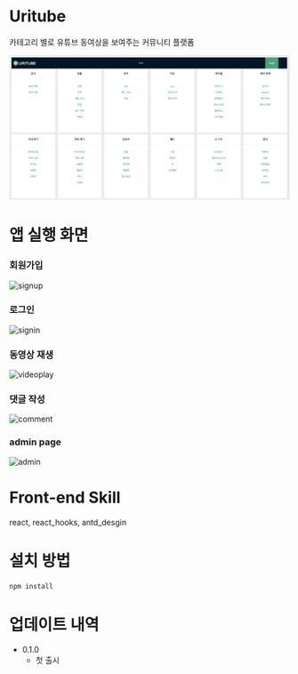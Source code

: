 # Uritube
카테고리 별로 유튜브 동여상을 보여주는 커뮤니티 플랫폼

![](./Uritube.png)

# 앱 실행 화면

### 회원가입
![signup](https://media.giphy.com/media/j3PJQ9dQdb0eP08bEw/giphy.gif)

### 로그인 
![signin](https://giphy.com/gifs/XZrsvJDWtz0MiPRdVG)

### 동영상 재생
![videoplay](https://giphy.com/gifs/mG7KmYXeWwH6iH2F5X)

### 댓글 작성
![comment](https://giphy.com/gifs/KBKBzwFpCgzkR1KX0E)

### admin page
![admin](https://giphy.com/gifs/JrwlbiSCnmpI1GjW2M)

# Front-end Skill
react, react_hooks, antd_desgin

# 설치 방법
```sh
npm install
```

# 업데이트 내역
* 0.1.0
    * 첫 출시
